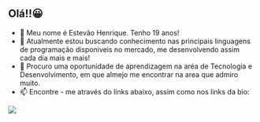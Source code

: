 ## Olá!!😀

- 🔭 Meu nome é Estevão Henrique. Tenho 19 anos!
- 🌱 Atualmente estou buscando conhecimento nas principais linguagens de programação disponiveis no mercado, me desenvolvendo assim cada dia mais e mais!
- 👯 Procuro uma oportunidade de aprendizagem na aréa de Tecnologia e Desenvolvimento, em que almejo me encontrar na area que admiro muito.
- 📫 Encontre - me através do links abaixo, assim como nos links da bio:
 
<div> 
  <a href="https://www.linkedin.com/in/estev%C3%A3o-henrique-249a651a7/" target="_blank"><img src="https://img.shields.io/badge/-LinkedIn-%230077B5?style=for-the-badge&logo=linkedin&logoColor=white" target="_blank"></a> 
 
 
</div>


